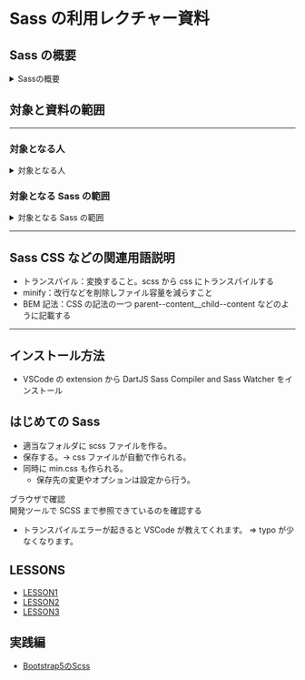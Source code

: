 # Sass の利用レクチャー資料

## Sass の概要

<details>
<summary>Sassの概要</summary>
<div>

    簡単にいうと「CSS を効率的に書くための記法」

    記法 sass と scss があって今回は scss を行う

    公式サイト : https://sass-lang.com/

    今回は導入が簡単な 🆚 Code extension の
    [DartJS Sass Compiler and Sass Watcher](https://marketplace.visualstudio.com/items?itemName=codelios.dartsass)
    を利用する。

    https://marketplace.visualstudio.com/items?itemName=codelios.dartsass

</div>
</details>

## 対象と資料の範囲

---

### 対象となる人

<details>
<summary>対象となる人</summary>
<div>

- HTML と CSS3 が一通りかける。
- 変数や引数などの初歩のプログラミングが理解できる。
- VSCode 使いの人

</div>
</details>

### 対象となる Sass の範囲

<details>
<summary> 対象となる Sass の範囲</summary>
<div>

- 変数
- ネスト記法
- 一部の組み込み関数
- ループ処理や論理演算、関数は対象外

</div>
</details>

---

## Sass CSS などの関連用語説明

- トランスパイル：変換すること。scss から css にトランスパイルする
- minify：改行などを削除しファイル容量を減らすこと
- BEM 記法：CSS の記法の一つ parent--content\_\_child--content などのように記載する

---

## インストール方法

- VSCode の extension から DartJS Sass Compiler and Sass Watcher をインストール

## はじめての Sass

- 適当なフォルダに scss ファイルを作る。
- 保存する。-> css ファイルが自動で作られる。
- 同時に min.css も作られる。
  - 保存先の変更やオプションは設定から行う。

ブラウザで確認  
開発ツールで SCSS まで参照できているのを確認する

- トランスパイルエラーが起きると VSCode が教えてくれます。 => typo が少なくなります。

## LESSONS

- [LESSON1](lesson/lesson1/README.md)
- [LESSON2](lesson/lesson2/README.md)
- [LESSON3](lesson/lesson3/README.md)

## 実践編

- [Bootstrap5のScss](lesson/bootstrap/README.md)